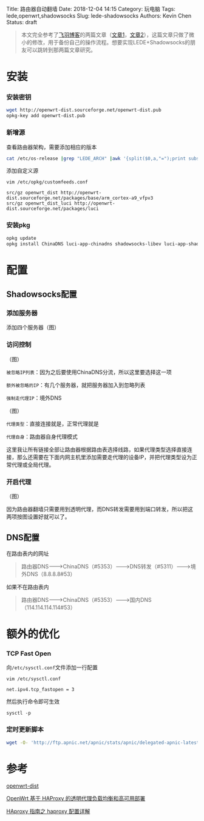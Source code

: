 Title: 路由器自动翻墙
Date: 2018-12-04 14:15
Category: 玩电脑
Tags: lede,openwrt,shadowsocks
Slug: lede-shadowsocks
Authors: Kevin Chen
Status: draft



> 本文完全参考了[飞羽博客](https://cokebar.info)的两篇文章（[文章1](https://cokebar.info/archives/664)，[文章2](https://cokebar.info/archives/962)），这篇文章只做了微小的修改，用于备份自己的操作流程。想要实现LEDE+Shadowsocks的朋友可以跳转到那两篇文章研究。



# 安装

### 安装密钥

```bash
wget http://openwrt-dist.sourceforge.net/openwrt-dist.pub
opkg-key add openwrt-dist.pub
```



### 新增源

查看路由器架构，需要添加相应的版本

```bash
cat /etc/os-release |grep "LEDE_ARCH" |awk '{split($0,a,"=");print substr(a[2],2,length(a[2])-2)}'
```



添加自定义源

`vim /etc/opkg/customfeeds.conf`

```
src/gz openwrt_dist http://openwrt-dist.sourceforge.net/packages/base/arm_cortex-a9_vfpv3
src/gz openwrt_dist_luci http://openwrt-dist.sourceforge.net/packages/luci
```



### 安装pkg

```bash
opkg update
opkg install ChinaDNS luci-app-chinadns shadowsocks-libev luci-app-shadowsocks ip-full ipset iptables-mod-tproxy libpthread
```



# 配置

## Shadowsocks配置

### 添加服务器

添加四个服务器（图）

### 访问控制

（图）

`被忽略IP列表`：因为之后要使用ChinaDNS分流，所以这里要选择这一项

`额外被忽略的IP`：有几个服务器，就把服务器加入到忽略列表

`强制走代理IP`：境外DNS



（图）

`代理类型`：直接连接就是，正常代理就是

`代理自身`：路由器自身代理模式

这里我让所有链接全部让路由器根据路由表选择线路，如果代理类型选择直接连接，那么还需要在下面内网主机里添加需要走代理的设备IP，并把代理类型设为正常代理或全局代理。



### 开启代理

（图）

因为路由器翻墙只需要用到透明代理，而DNS转发需要用到端口转发，所以把这两项按图设置好就可以了。



## DNS配置

在路由表内的网址

> 路由器DNS--->ChinaDNS（#5353）--->DNS转发（#5311）--->境外DNS（8.8.8.8#53）

如果不在路由表内

> 路由器DNS--->ChinaDNS（#5353）--->国内DNS（114.114.114.114#53）







# 额外的优化

### TCP Fast Open

向`/etc/sysctl.conf`文件添加一行配置

`vim /etc/sysctl.conf`

```
net.ipv4.tcp_fastopen = 3
```

然后执行命令即可生效

```
sysctl -p
```



### 定时更新脚本

```bash
wget -O- 'http://ftp.apnic.net/apnic/stats/apnic/delegated-apnic-latest' | awk -F\| '/CN\|ipv4/ { printf("%s/%d\n", $4, 32-log($5)/log(2)) }' > /etc/chinadns_chnroute.txt
```



# 参考

[openwrt-dist](http://openwrt-dist.sourceforge.net/)

[OpenWrt 基于 HAProxy 的透明代理负载均衡和高可用部署](https://blog.csdn.net/lvshaorong/article/details/53034513)

[HAproxy 指南之 haproxy 配置详解](http://blog.51cto.com/blief/1750952)

